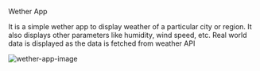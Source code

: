 Wether App 

It is a simple wether app to display weather of a particular city or region.
It also displays other parameters like humidity, wind speed, etc.
Real world data is displayed as the data is fetched from weather API

![wether-app-image](https://github.com/Alwazf99/Weather_App/assets/130221112/9273dcd6-cb30-425b-b344-d67e43172a32)
